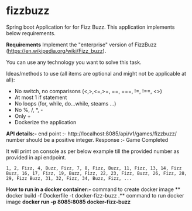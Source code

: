 # fizzbuzz
Spring boot Application for for Fizz Buzz. This application implements below requirements.

**Requirements**
Implement the "enterprise" version of FizzBuzz (https://en.wikipedia.org/wiki/Fizz_buzz).

You can use any technology you want to solve this task.

Ideas/methods to use (all items are optional and might not be applicable at all):

- No switch, no comparisons (<,>,<=,>=, ==, ===, !=, !==, <>)
- At most 1 if statement
- No loops (for, while, do...while, steams ...)
- No %, /, *, -
- Only +
- Dockerize the application

**API details:-**
end point :- http://localhost:8085/api/v1/games/fizzbuzz/<number>
  number should be a positive integer.
Response :- 
  Game Completed
  
  It will print on console as per below example till the provided number as provided in api endpoint. 
  
    1, 2, Fizz, 4, Buzz, Fizz, 7, 8, Fizz, Buzz, 11, Fizz, 13, 14, Fizz Buzz, 16, 17, Fizz, 19, Buzz, Fizz, 22, 23, Fizz, Buzz, 26, Fizz, 28, 29, Fizz Buzz, 31, 32, Fizz, 34, Buzz, Fizz, ...
  
**How to run in a docker container:-**
 command to create docker image
     ** docker build -f Dockerfile -t docker-fizz-buzz .**
  command to run docker image
     **docker run -p 8085:8085 docker-fizz-buzz**
     
  
  
